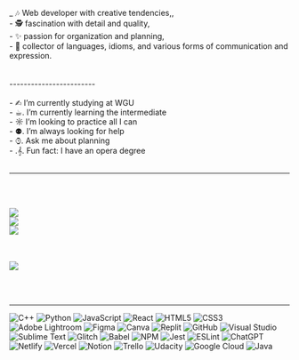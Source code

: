 
_ 🎶 Web developer with creative tendencies,,<br>- 🕵 fascination with detail and quality,<br>- ✨ passion for organization and planning,<br>- 💌 collector of languages, idioms, and various forms of communication and expression.<br><br><br>------------------------<br><br>- ✍︎ I’m currently studying at WGU<br>- ☕︎. I’m currently learning the intermediate<br>- ☼ I’m looking to practice all I can<br>- ⚉. I’m always looking for help<br>- ⌚︎. Ask me about planning<br>- .𝄞. Fun fact: I have an opera degree<br>
<br/>

---

<br/>
<br/>

![](https://github-readme-stats.vercel.app/api?username=Etelbina&theme=omni&hide_border=false&include_all_commits=true&count_private=true)<br/>
![](https://github-readme-streak-stats.herokuapp.com/?user=Etelbina&theme=omni&hide_border=false)<br/>
![](https://github-readme-stats.vercel.app/api/top-langs/?username=Etelbina&theme=omni&hide_border=false&include_all_commits=true&count_private=true&layout=compact)
<br/>
<br/>
<br/>


![](https://github-profile-trophy.vercel.app/?username=Etelbina&theme=nord&no-frame=true&no-bg=true&margin-w=4)

<br/>
<br/>

---


![C++](https://img.shields.io/badge/c++-%2300599C.svg?style=social&logo=c%2B%2B&logoColor=palevioletred) ![Python](https://img.shields.io/badge/python-3670A0?style=social&logo=python&logoColor=palevioletred) ![JavaScript](https://img.shields.io/badge/javascript-%23323330.svg?style=social&logo=javascript&logoColor=palevioletred) ![React](https://img.shields.io/badge/react-%2320232a.svg?style=social&logo=react&logoColor=palevioletred) ![HTML5](https://img.shields.io/badge/html5-%23E34F26.svg?style=social&logo=html5&logoColor=palevioletred) ![CSS3](https://img.shields.io/badge/css3-%231572B6.svg?style=social&logo=css3&logoColor=palevioletred) ![Adobe Lightroom](https://img.shields.io/badge/Adobe%20Lightroom-31A8FF.svg?style=social&logo=Adobe%20Lightroom&logoColor=palevioletred) ![Figma](https://img.shields.io/badge/figma-%23F24E1E.svg?style=social&logo=figma&logoColor=palevioletred) ![Canva](https://img.shields.io/badge/Canva-%2300C4CC.svg?style=social&logo=Canva&logoColor=palevioletred) ![Replit](https://img.shields.io/badge/Replit-DD1200?style=social&logo=Replit&logoColor=palevioletred)
![GitHub](https://img.shields.io/badge/git-github.pages-%23121011.svg?style=social&logo=github&logoColor=palevioletred) ![Visual Studio](https://img.shields.io/badge/Visual%20Studio-5C2D91.svg?style=social&logo=visual-studio&logoColor=palevioletred) ![Sublime Text](https://img.shields.io/badge/sublime_text-%23575757.svg?style=social&logo=sublime-text&logoColor=palevioletred) ![Glitch](https://img.shields.io/badge/glitch-%233333FF.svg?style=social&logo=glitch&logoColor=palevioletred) 
![Babel](https://img.shields.io/badge/Babel-F9DC3e?style=social&logo=babel&logoColor=palevioletred) ![NPM](https://img.shields.io/badge/NPM-%23CB3837.svg?style=social&logo=npm&logoColor=palevioletred) ![Jest](https://img.shields.io/badge/-jest-%23C21325?style=social&logo=jest&logoColor=palevioletred) ![ESLint](https://img.shields.io/badge/ESLint-4B3263?style=social&logo=eslint&logoColor=palevioletred) ![ChatGPT](https://img.shields.io/badge/openAI-chatGPT-74aa9c?style=social&logo=openai&logoColor=palevioletred) ![Netlify](https://img.shields.io/badge/netlify-%23000000.svg?style=social&logo=netlify&logoColor=palevioletred) ![Vercel](https://img.shields.io/badge/vercel-%23000000.svg?style=social&logo=vercel&logoColor=palevioletred)
![Notion](https://img.shields.io/badge/Notion-%23000000.svg?style=social&logo=notion&logoColor=palevioletred) ![Trello](https://img.shields.io/badge/Trello-%23026AA7.svg?style=social&logo=Trello&logoColor=palevioletred) ![Udacity](https://img.shields.io/badge/Udacity-grey?style=social&logo=udacity&logoColor=palevioletred) ![Google Cloud](https://img.shields.io/badge/GoogleCloud-%234285F4.svg?style=social&logo=google-cloud&logoColor=palevioletred) ![Java](https://img.shields.io/badge/Java-palevioletred.svg)
<br/>
<!-- created with GPRM ( https://gprm.itsvg.in ) -->
